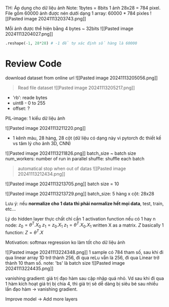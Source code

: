 TH: Áp dụng cho dữ liệu ảnh
Note: 
1bytes = 8bits
1 ảnh 28x28 = 784 pixel.
File gồm 60000 ảnh được nén dưới dạng 1 array: 60000 * 784 pixles
![[Pasted image 20241113203743.png]]

Mỗi ảnh được thể hiện bằng 4 bytes ~ 32bits
![[Pasted image 20241113204027.png]]

```python
.reshape(-1, 28*28) # -1 để tự xác định số hàng là 60000
```

# Review Code
download dataset from online url
![[Pasted image 20241113205056.png]]

> Read file dataset
![[Pasted image 20241113205217.png]]
+ 'rb': reade bytes
+ uint8 - 0 to 255
+ offset: ?

PIL-image: 1 kiểu dữ liệu ảnh

![[Pasted image 20241113211220.png]]
+ 1 kênh màu, 28 hàng, 28 cột (dữ liệu có dạng này vì pytorch đc thiết kế vs tâm lý cho ảnh 3D, CNN)


![[Pasted image 20241113211826.png]]
batch_size ~ batch size
num_workers: number of run in parallel
shuffle: shuffle each batch

>automatical stop when out of datas
![[Pasted image 20241113212434.png]]


![[Pasted image 20241113213705.png]]
batch size = 10

![[Pasted image 20241113213729.png]]
batch_size: 5
hàng x cột: 28x28

Lưu ý: nếu **normalize cho 1 data thì phải normalize hết mọi data**, test, train, etc...

Lý do hidden layer thực chất chỉ cần 1 activation function nếu có 1 hay n node:
$z_{0} = \theta^T.X_{0}$
$z_{1} = z_{0}.X_{1}$
$z_{1} = \theta^T.X_{0}.X_{1}$
written X as a matrix. $Z$ basically 1 function: $Z = \theta^T.X$


Motivation: softmax regression ko làm tốt cho dữ liệu ảnh


![[Pasted image 20241113224348.png]]
1 sample có 784 tham số, sau khi đi qua linear array 1D trở thành 256, đi qua reLu vẫn là 256, đi qua Linear trở thành 10 tham số.
note: 'bs' là batch size
![[Pasted image 20241113224435.png]]

vanishing gradient: giá trị đạo hàm sau cập nhập quá nhỏ. Vd sau khi đi qua 1 hàm kích hoạt giá trị bị chia 4, thì giá trị sẽ dễ dàng bị siêu bé sau nhiều lần đạo hàm -> vanishing gradient.

Improve model -> Add more layers
